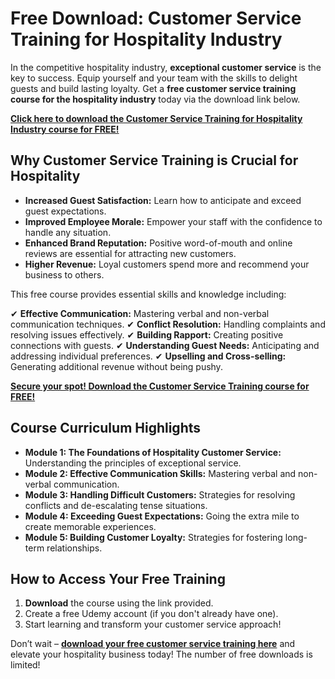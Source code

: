 # Free Download: Customer Service Training for Hospitality Industry

In the competitive hospitality industry, **exceptional customer service** is the key to success. Equip yourself and your team with the skills to delight guests and build lasting loyalty. Get a **free customer service training course for the hospitality industry** today via the download link below.

[**Click here to download the Customer Service Training for Hospitality Industry course for FREE!**](https://udemywork.com/customer-service-training-for-hospitality-industry)

## Why Customer Service Training is Crucial for Hospitality

*   **Increased Guest Satisfaction:** Learn how to anticipate and exceed guest expectations.
*   **Improved Employee Morale:** Empower your staff with the confidence to handle any situation.
*   **Enhanced Brand Reputation:** Positive word-of-mouth and online reviews are essential for attracting new customers.
*   **Higher Revenue:** Loyal customers spend more and recommend your business to others.

This free course provides essential skills and knowledge including:

✔ **Effective Communication:** Mastering verbal and non-verbal communication techniques.
✔ **Conflict Resolution:** Handling complaints and resolving issues effectively.
✔ **Building Rapport:** Creating positive connections with guests.
✔ **Understanding Guest Needs:** Anticipating and addressing individual preferences.
✔ **Upselling and Cross-selling:** Generating additional revenue without being pushy.

[**Secure your spot! Download the Customer Service Training course for FREE!**](https://udemywork.com/customer-service-training-for-hospitality-industry)

## Course Curriculum Highlights

*   **Module 1: The Foundations of Hospitality Customer Service:** Understanding the principles of exceptional service.
*   **Module 2: Effective Communication Skills:** Mastering verbal and non-verbal communication.
*   **Module 3: Handling Difficult Customers:** Strategies for resolving conflicts and de-escalating tense situations.
*   **Module 4: Exceeding Guest Expectations:** Going the extra mile to create memorable experiences.
*   **Module 5: Building Customer Loyalty:** Strategies for fostering long-term relationships.

## How to Access Your Free Training

1.  **Download** the course using the link provided.
2.  Create a free Udemy account (if you don't already have one).
3.  Start learning and transform your customer service approach!

Don’t wait – **[download your free customer service training here](https://udemywork.com/customer-service-training-for-hospitality-industry)** and elevate your hospitality business today! The number of free downloads is limited!

